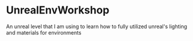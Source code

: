 # UnrealEnvWorkshop

An unreal level that I am using to learn how to fully utilized unreal's lighting and materials for environments

